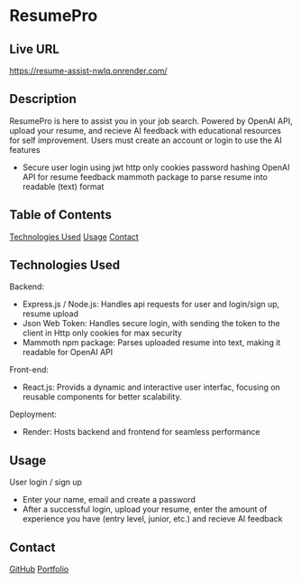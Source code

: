 # ResumePro

## Live URL
https://resume-assist-nwlq.onrender.com/

## Description
ResumePro is here to assist you in your job search. Powered by OpenAI API, upload your resume, and recieve AI feedback with educational resources for self improvement. Users must create an account or login to use the AI features

- Secure user login using jwt
http only cookies 
password hashing
OpenAI API for resume feedback 
mammoth package to parse resume into readable (text) format

## Table of Contents
[Technologies Used](#technologies-used)
[Usage](#usage)
[Contact](#contact)

## Technologies Used
Backend: 
- Express.js / Node.js: Handles api requests for user and login/sign up, resume upload
- Json Web Token: Handles secure login, with sending the token to the client in Http only cookies for max security
- Mammoth npm package: Parses uploaded resume into text, making it readable for OpenAI API

Front-end:
- React.js: Provids a dynamic and interactive user interfac, focusing on reusable components for better scalability.

Deployment: 
- Render: Hosts backend and frontend for seamless performance

## Usage
User login / sign up
- Enter your name, email and create a password
- After a successful login, upload your resume, enter the amount of experience you have (entry level, junior, etc.) and recieve AI feedback

## Contact
[GitHub](https://github.com/Ryan3389)
[Portfolio](https://ryancuthbert.netlify.app/)